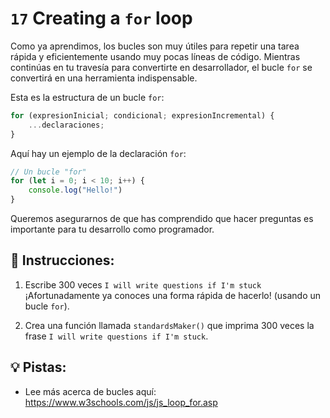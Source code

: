 # `17` Creating a `for` loop

Como ya aprendimos, los bucles son muy útiles para repetir una tarea rápida y eficientemente usando muy pocas líneas de código. Mientras continúas en tu travesía para convertirte en desarrollador, el bucle `for` se convertirá en una herramienta indispensable.

Esta es la estructura de un bucle `for`:

```js
for (expresionInicial; condicional; expresionIncremental) {
    ...declaraciones;
}
```

Aquí hay un ejemplo de la declaración `for`:

```js
// Un bucle "for"
for (let i = 0; i < 10; i++) {
    console.log("Hello!")
}
```

Queremos asegurarnos de que has comprendido que hacer preguntas es importante para tu desarrollo como programador. 

## 📝 Instrucciones:

1. Escribe 300 veces `I will write questions if I'm stuck` ¡Afortunadamente ya conoces una forma rápida de hacerlo! (usando un bucle `for`).

2. Crea una función llamada `standardsMaker()` que imprima 300 veces la frase `I will write questions if I'm stuck`.

## 💡 Pistas:

+ Lee más acerca de bucles aquí: https://www.w3schools.com/js/js_loop_for.asp
